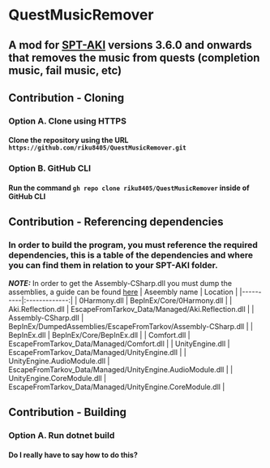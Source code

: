 # QuestMusicRemover
## A mod for [SPT-AKI](https://www.sp-tarkov.com/) versions 3.6.0 and onwards that removes the music from quests (completion music, fail music, etc) 
## Contribution - Cloning
### Option A. Clone using HTTPS
#### Clone the repository using the URL `https://github.com/riku8405/QuestMusicRemover.git`
### Option B. GitHub CLI
#### Run the command `gh repo clone riku8405/QuestMusicRemover` inside of GitHub CLI

## Contribution - Referencing dependencies
### In order to build the program, you must reference the required dependencies, this is a table of the dependencies and where you can find them in relation to your SPT-AKI folder.
**_NOTE:_** In order to get the Assembly-CSharp.dll you must dump the assemblies, a guide can be found [here](https://gist.github.com/DrakiaXYZ/4254536168bb8dfa623b539ef9ed133a)
| Aseembly name | Location |
|----------|:-------------:|
| 0Harmony.dll | BepInEx/Core/0Harmony.dll |
| Aki.Reflection.dll | EscapeFromTarkov_Data/Managed/Aki.Reflection.dll |
| Assembly-CSharp.dll | BepInEx/DumpedAssemblies/EscapeFromTarkov/Assembly-CSharp.dll |
| BepInEx.dll | BepInEx/Core/BepInEx.dll |
| Comfort.dll | EscapeFromTarkov_Data/Managed/Comfort.dll |
| UnityEngine.dll | EscapeFromTarkov_Data/Managed/UnityEngine.dll |
| UnityEngine.AudioModule.dll | EscapeFromTarkov_Data/Managed/UnityEngine.AudioModule.dll |
| UnityEngine.CoreModule.dll | EscapeFromTarkov_Data/Managed/UnityEngine.CoreModule.dll |

## Contribution - Building
### Option A. Run dotnet build
#### Do I really have to say how to do this?
